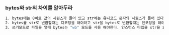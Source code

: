 ### bytes와 str의 차이를 알아두라
```bash
1. bytes에는 8비트 값의 시퀀스가 들어 있고 str에는 유니코드 문자의 시퀀스가 들어 있다.
2. bytes를 str로 변환할때는 디코딩을 해야하고 str을 bytes로 변환할때는 인코딩을 해야한다.
3. 쓰기모드로 파일을 열때 bytes는 "wb" 모드를 사용 해야한다. 인스턴스 타입을 str을 요구하기 때문이다.
```